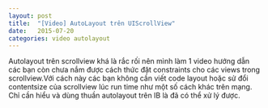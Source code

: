 ```yaml
---
layout: post
title:  "[Video] AutoLayout trên UIScrollView"
date:   2015-07-20
categories: video autolayout
---
```

Autolayout trên scrollview khá là rắc rối nên mình làm 1 video hướng dẫn các bạn còn chưa nắm được cách thức đặt constraints cho các views trong scrollview.Với cách này các bạn không cần viết code layout hoặc sử đổi contentsize của scrollview lúc run time như một số cách khác trên mạng. Chỉ cần hiểu và dùng thuần autolayout trên IB là đã có thể xử lý được.  
<p><div class="youtube" id="RPyWeqAVna0"></div></p>